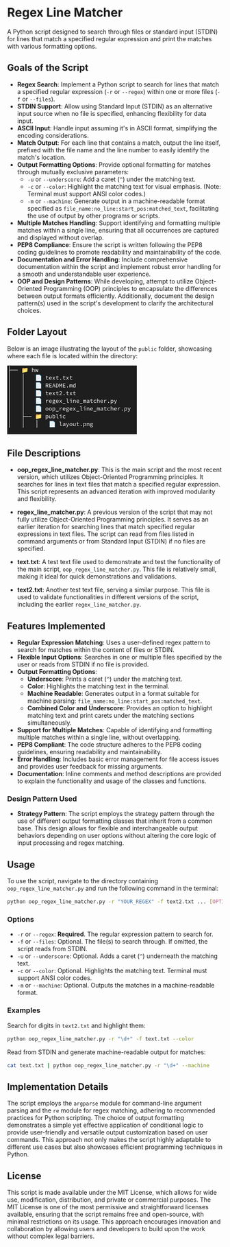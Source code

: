 # Regex Line Matcher

A Python script designed to search through files or standard input (STDIN) for lines that match a specified regular expression and print the matches with various formatting options.

## Goals of the Script

- **Regex Search**: Implement a Python script to search for lines that match a specified regular expression (`-r` or `--regex`) within one or more files (`-f` or `--files`).
- **STDIN Support**: Allow using Standard Input (STDIN) as an alternative input source when no file is specified, enhancing flexibility for data input.
- **ASCII Input**: Handle input assuming it's in ASCII format, simplifying the encoding considerations.
- **Match Output**: For each line that contains a match, output the line itself, prefixed with the file name and the line number to easily identify the match's location.
- **Output Formatting Options**: Provide optional formatting for matches through mutually exclusive parameters:
  - `-u` or `--underscore`: Add a caret (`^`) under the matching text.
  - `-c` or `--color`: Highlight the matching text for visual emphasis. (Note: Terminal must support ANSI color codes.)
  - `-m` or `--machine`: Generate output in a machine-readable format specified as `file_name:no_line:start_pos:matched_text`, facilitating the use of output by other programs or scripts.
- **Multiple Matches Handling**: Support identifying and formatting multiple matches within a single line, ensuring that all occurrences are captured and displayed without overlap.
- **PEP8 Compliance**: Ensure the script is written following the PEP8 coding guidelines to promote readability and maintainability of the code.
- **Documentation and Error Handling**: Include comprehensive documentation within the script and implement robust error handling for a smooth and understandable user experience.
- **OOP and Design Patterns**: While developing, attempt to utilize Object-Oriented Programming (OOP) principles to encapsulate the differences between output formats efficiently. Additionally, document the design pattern(s) used in the script's development to clarify the architectural choices.

## Folder Layout

Below is an image illustrating the layout of the `public` folder, showcasing where each file is located within the directory:

![Folder Layout](/public/layout.png)

## File Descriptions

- **oop_regex_line_matcher.py**: This is the main script and the most recent version, which utilizes Object-Oriented Programming principles. It searches for lines in text files that match a specified regular expression. This script represents an advanced iteration with improved modularity and flexibility.

- **regex_line_matcher.py**: A previous version of the script that may not fully utilize Object-Oriented Programming principles. It serves as an earlier iteration for searching lines that match specified regular expressions in text files. The script can read from files listed in command arguments or from Standard Input (STDIN) if no files are specified.

- **text.txt**: A test text file used to demonstrate and test the functionality of the main script, `oop_regex_line_matcher.py`. This file is relatively small, making it ideal for quick demonstrations and validations.

- **text2.txt**: Another test text file, serving a similar purpose. This file is used to validate functionalities in different versions of the script, including the earlier `regex_line_matcher.py`.

## Features Implemented

- **Regular Expression Matching**: Uses a user-defined regex pattern to search for matches within the content of files or STDIN.
- **Flexible Input Options**: Searches in one or multiple files specified by the user or reads from STDIN if no file is provided.
- **Output Formatting Options**:
  - **Underscore**: Prints a caret (`^`) under the matching text.
  - **Color**: Highlights the matching text in the terminal.
  - **Machine Readable**: Generates output in a format suitable for machine parsing: `file_name:no_line:start_pos:matched_text`.
  - **Combined Color and Underscore**: Provides an option to highlight matching text and print carets under the matching sections simultaneously.
- **Support for Multiple Matches**: Capable of identifying and formatting multiple matches within a single line, without overlapping.
- **PEP8 Compliant**: The code structure adheres to the PEP8 coding guidelines, ensuring readability and maintainability.
- **Error Handling**: Includes basic error management for file access issues and provides user feedback for missing arguments.
- **Documentation**: Inline comments and method descriptions are provided to explain the functionality and usage of the classes and functions.

### Design Pattern Used

- **Strategy Pattern**: The script employs the strategy pattern through the use of different output formatting classes that inherit from a common base. This design allows for flexible and interchangeable output behaviors depending on user options without altering the core logic of input processing and regex matching.

## Usage

To use the script, navigate to the directory containing `oop_regex_line_matcher.py` and run the following command in the terminal:

```bash
python oop_regex_line_matcher.py -r "YOUR_REGEX" -f text2.txt ... [OPTIONS]
```

### Options

- `-r` or `--regex`: **Required**. The regular expression pattern to search for.
- `-f` or `--files`: Optional. The file(s) to search through. If omitted, the script reads from STDIN.
- `-u` or `--underscore`: Optional. Adds a caret (`^`) underneath the matching text.
- `-c` or `--color`: Optional. Highlights the matching text. Terminal must support ANSI color codes.
- `-m` or `--machine`: Optional. Outputs the matches in a machine-readable format.

### Examples

Search for digits in `text2.txt` and highlight them:

```bash
python oop_regex_line_matcher.py -r "\d+" -f text.txt --color
```

Read from STDIN and generate machine-readable output for matches:

```bash
cat text.txt | python oop_regex_line_matcher.py -r "\d+" --machine
```

## Implementation Details

The script employs the `argparse` module for command-line argument parsing and the `re` module for regex matching, adhering to recommended practices for Python scripting. The choice of output formatting demonstrates a simple yet effective application of conditional logic to provide user-friendly and versatile output customization based on user commands. This approach not only makes the script highly adaptable to different use cases but also showcases efficient programming techniques in Python.

## License

This script is made available under the MIT License, which allows for wide use, modification, distribution, and private or commercial purposes. The MIT License is one of the most permissive and straightforward licenses available, ensuring that the script remains free and open-source, with minimal restrictions on its usage. This approach encourages innovation and collaboration by allowing users and developers to build upon the work without complex legal barriers.
